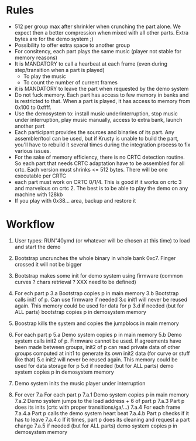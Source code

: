 # Rules

 - 512 per group max after shrinkler when crunching the part alone. We expect then a better compression when mixed with all other parts. Extra bytes are for the demo system ;)
 - Possibility to offer extra space to another group
 - For consitency, each part plays the same music (player not stable for memory reasons)
 - It is MANDATORY to call a hearbeat at each frame (even during step/transition when a part is played)
   * To play the music
   * To count the number of current frames
 - it is MANDATORY to leave the part when requested by the demo system
 - Do not fuck memory. Each part has access to few memory in banks and is restricted to that. When a part is played, it has access to memory from 0x100 to 0xffff.
 - Use the demosystem to: install music underinterruption, stop music under interruption, play music manually, access to extra bank, launch another part
 - Each participant provides the sources and binaries of its part. Any assembler/tool can be used, but if Krusty is unable to build the part, you'll have to rebuild it several times during the integration process to fix various issues.
 - For the sake of memory efficiency, there is no CRTC detection routine. So each part that needs CRTC adaptation have to be assembled for all crtc. Each version must shrinks <= 512 bytes. There will be one executable per CRTC
 - each part must work on CRTC 0/1/4. This is good if it works on crtc 3 and marvelous on crtc 2. The best is to be able to play the demo on any machine with 128kb
 - If you play with 0x38... area, backup and restore it


# Workflow 

1. User types: RUN"40ymd (or whatever will be chosen at this time) to load and start the demo

2. Bootstrap uncrunches the whole binary in whole bank 0xc7. Finger crossed it will not be bigger
3. Bootstrap makes some init for demo system using firmware (common curves ? chars retrieval ? XXX need to be defined)
3. For ech part p
 3.a Bootstrap copies p in main memory
 3.b Bootstrap calls init1 of p. Can use firmware if needed
 3.c init1 will never be reused again. This memory could be used for data for p
 3.d if needed (but for ALL parts) bootstrap copies p in demosystem memory

4. Boostrap kills the system and copies the jumpblocs in main memory
5. For each part p
 5.a Demo system copies p in main memory
 5.b Demo system calls init2 of p. Firmware cannot be used.
     If agreements have been made between groups, init2 of p can read private data of other groups computed at init1 to generate its own init2 data (for curve or stuff like that)
 5.c init2 will never be reused again. This memory could be used for data storage for p
 5.d if needed (but for ALL parts) demo system  copies p in demosystem memory
6. Demo system inits the music player under interruption

7. For ever
  7.a For each part p
   7.a.1 Demo system copies p in main memory
   7.a.2 Demo system jumps to the load address + 6 of part p
   7.a.3 Part p does its inits (crtc with proper transitions/ga/...)
   7.a.4 For each frame
      7.a.4.a Part p calls the demo system heart beat
	  7.a.4.b Part p checks if it has to leave
	  7.a.4.c If it times, part p does its cleaning and request a part change
   7.a.5 if needed (but for ALL parts) demo system  copies p in demosystem memory
